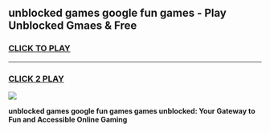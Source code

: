 
## unblocked games google   fun games - Play Unblocked Gmaes & Free
<h3>
<a href="https://news.freeplayer.one?title=unblocked_games_google___fun_games&ref=23F">CLICK TO PLAY</a></h3>
<hr>

<h3>
<a href="https://news.freeplayer.one?title=unblocked_games_google___fun_games&ref=23F">CLICK 2 PLAY</a>
  
</h3>

<a href="https://news.freeplayer.one?title=unblocked_games_google___fun_games&ref=23F/"><img src="https://clearcache.store/games.png"></a>


**unblocked games google   fun games games unblocked: Your Gateway to Fun and Accessible Online Gaming**
